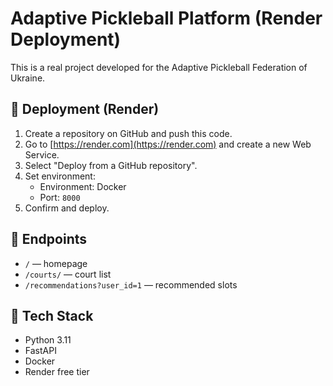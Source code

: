 # Adaptive Pickleball Platform (Render Deployment)

This is a real project developed for the Adaptive Pickleball Federation of Ukraine.

## 🚀 Deployment (Render)

1. Create a repository on GitHub and push this code.
2. Go to [https://render.com](https://render.com) and create a new Web Service.
3. Select "Deploy from a GitHub repository".
4. Set environment:
   - Environment: Docker
   - Port: `8000`
5. Confirm and deploy.

## 🔗 Endpoints

- `/` — homepage
- `/courts/` — court list
- `/recommendations?user_id=1` — recommended slots

## 🧠 Tech Stack

- Python 3.11
- FastAPI
- Docker
- Render free tier

